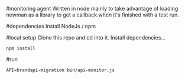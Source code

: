 #monitoring agent
Written in node mainly to take advantage of loading newman as a library to get a callback when it's finished with a test run.

#dependencies
Install NodeJs / npm

#local setup
Clone this repo and cd into it.
Install dependencies...

```
npm install
```

#run

```
API=brandapi-migration bin/api-monitor.js
```